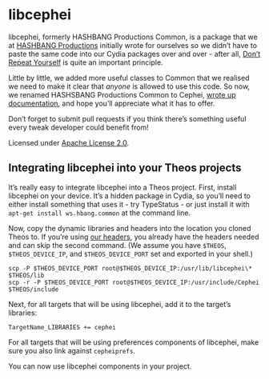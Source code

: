 # libcephei
libcephei, formerly HASHBANG Productions Common, is a package that we at [HASHBANG Productions](https://www.hbang.ws/) initially wrote for ourselves so we didn’t have to paste the same code into our Cydia packages over and over - after all, [Don’t Repeat Yourself](https://en.wikipedia.org/wiki/Don't_repeat_yourself) is quite an important principle.

Little by little, we added more useful classes to Common that we realised we need to make it clear that *anyone* is allowed to use this code. So now, we renamed HASHSBANG Productions Common to Cephei, [wrote up documentation](https://hbang.github.io/libcephei), and hope you’ll appreciate what it has to offer.

Don’t forget to submit pull requests if you think there’s something useful every tweak developer could benefit from!

Licensed under [Apache License 2.0](https://www.apache.org/licenses/LICENSE-2.0.html).

## Integrating libcephei into your Theos projects
It’s really easy to integrate libcephei into a Theos project. First, install libcephei on your device. It’s a hidden package in Cydia, so you’ll need to either install something that uses it - try TypeStatus - or just install it with `apt-get install ws.hbang.common` at the command line. 

Now, copy the dynamic libraries and headers into the location you cloned Theos to. If you’re using [our headers](https://github.com/hbang/headers), you already have the headers needed and can skip the second command. (We assume you have `$THEOS`, `$THEOS_DEVICE_IP`, and `$THEOS_DEVICE_PORT` set and exported in your shell.)

    scp -P $THEOS_DEVICE_PORT root@$THEOS_DEVICE_IP:/usr/lib/libcephei\* $THEOS/lib
    scp -r -P $THEOS_DEVICE_PORT root@$THEOS_DEVICE_IP:/usr/include/Cephei $THEOS/include

Next, for all targets that will be using libcephei, add it to the target’s libraries:

    TargetName_LIBRARIES += cephei

For all targets that will be using preferences components of libcephei, make sure you also link against `cepheiprefs`.

You can now use libcephei components in your project.
